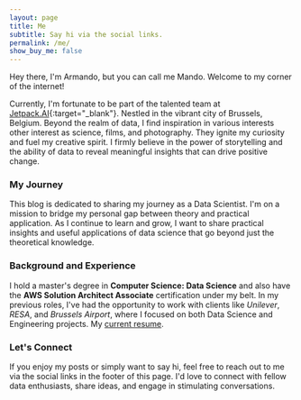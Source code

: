 ```yaml
---
layout: page
title: Me
subtitle: Say hi via the social links.
permalink: /me/
show_buy_me: false
---
```



Hey there, I'm Armando, but you can call me Mando. Welcome to my corner of the internet!

Currently, I'm fortunate to be part of the talented team at [Jetpack.AI](https://jetpack.ai/){:target="_blank"}. Nestled in the vibrant city of Brussels, Belgium. Beyond the realm of data, I find inspiration in various interests other interest as science, films, and photography. They ignite my curiosity and fuel my creative spirit. I firmly believe in the power of storytelling and the ability of data to reveal meaningful insights that can drive positive change.


### My Journey

This blog is dedicated to sharing my journey as a Data Scientist. I'm on a mission to bridge my personal gap between theory and practical application. As I continue to learn and grow, I want to share practical insights and useful applications of data science that go beyond just the theoretical knowledge.

### Background and Experience

I hold a master's degree in __Computer Science: Data Science__ and also have the __AWS Solution Architect Associate__ certification under my belt. In my previous roles, I've had the opportunity to work with clients like *Unilever*, *RESA*, and *Brussels Airport*, where I focused on both Data Science and Engineering projects. My <a href="/assets/pdf/mando.pdf" target="_blank">current resume</a>.

### Let's Connect

If you enjoy my posts or simply want to say hi, feel free to reach out to me via the social links in the footer of this page. I'd love to connect with fellow data enthusiasts, share ideas, and engage in stimulating conversations.
